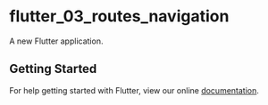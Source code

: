 # flutter_03_routes_navigation

A new Flutter application.

## Getting Started

For help getting started with Flutter, view our online
[documentation](https://flutter.io/).

